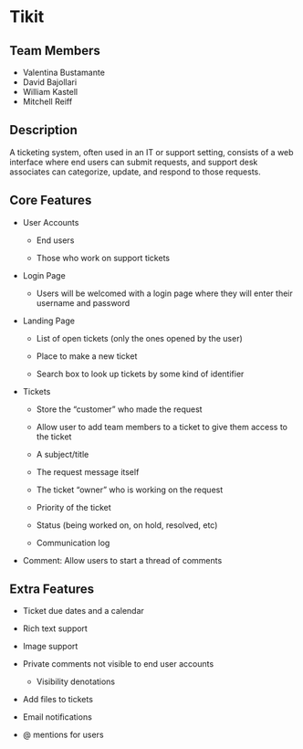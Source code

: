 # Tikit

## Team Members

- Valentina Bustamante
- David Bajollari
- William Kastell
- Mitchell Reiff

## Description

A ticketing system, often used in an IT or support setting, consists of a web interface where end users can submit requests, and support desk associates can categorize, update, and respond to those requests.

## Core Features

- User Accounts

  - End users

  - Those who work on support tickets

- Login Page

  - Users will be welcomed with a login page where they will enter their username and password

- Landing Page

  - List of open tickets (only the ones opened by the user)

  - Place to make a new ticket

  - Search box to look up tickets by some kind of identifier

- Tickets

  - Store the “customer” who made the request

  - Allow user to add team members to a ticket to give them access to the ticket

  - A subject/title

  - The request message itself

  - The ticket “owner” who is working on the request

  - Priority of the ticket

  - Status (being worked on, on hold, resolved, etc)

  - Communication log

- Comment: Allow users to start a thread of comments

## Extra Features

- Ticket due dates and a calendar
- Rich text support
- Image support
- Private comments not visible to end user accounts

  - Visibility denotations

- Add files to tickets
- Email notifications
- @ mentions for users
